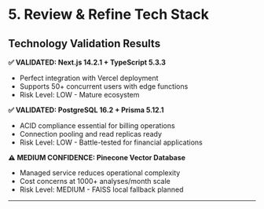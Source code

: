 # 5. Review & Refine Tech Stack

## Technology Validation Results

**✅ VALIDATED: Next.js 14.2.1 + TypeScript 5.3.3**
- Perfect integration with Vercel deployment
- Supports 50+ concurrent users with edge functions
- Risk Level: LOW - Mature ecosystem

**✅ VALIDATED: PostgreSQL 16.2 + Prisma 5.12.1**
- ACID compliance essential for billing operations
- Connection pooling and read replicas ready
- Risk Level: LOW - Battle-tested for financial applications

**⚠️ MEDIUM CONFIDENCE: Pinecone Vector Database**
- Managed service reduces operational complexity
- Cost concerns at 1000+ analyses/month scale
- Risk Level: MEDIUM - FAISS local fallback planned

---
